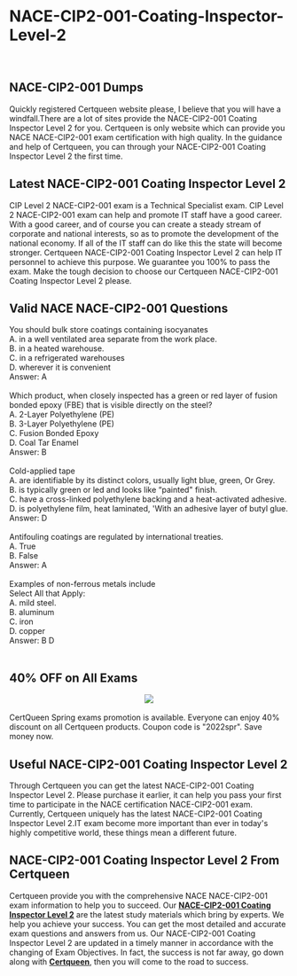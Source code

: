 # NACE-CIP2-001-Coating-Inspector-Level-2
<br />
<h2>
	NACE-CIP2-001 Dumps
</h2>
Quickly registered Certqueen website please, I believe that you will have a windfall.There are a lot of sites provide the NACE-CIP2-001 Coating Inspector Level 2 for you. Certqueen is only website which can provide you NACE NACE-CIP2-001 exam certification with high quality. In the guidance and help of Certqueen, you can through your NACE-CIP2-001 Coating Inspector Level 2 the first time.<br />
<h2>
	Latest NACE-CIP2-001 Coating Inspector Level 2
</h2>
CIP Level 2 NACE-CIP2-001 exam is a Technical Specialist exam. CIP Level 2 NACE-CIP2-001 exam can help and promote IT staff have a good career. With a good career, and of course you can create a steady stream of corporate and national interests, so as to promote the development of the national economy. If all of the IT staff can do like this the state will become stronger. Certqueen NACE-CIP2-001 Coating Inspector Level 2 can help IT personnel to achieve this purpose. We guarantee you 100% to pass the exam. Make the tough decision to choose our Certqueen NACE-CIP2-001 Coating Inspector Level 2 please.
<h2>
	Valid NACE NACE-CIP2-001 Questions
</h2>
You should bulk store coatings containing isocyanates <br />
A. in a well ventilated area separate from the work place. <br />
B. in a heated warehouse. <br />
C. in a refrigerated warehouses <br />
D. wherever it is convenient <br />
Answer: A<br />
<br />
Which product, when closely inspected has a green or red layer of fusion bonded epoxy (FBE) that is visible directly on the steel? <br />
A. 2-Layer Polyethylene (PE) <br />
B. 3-Layer Polyethylene (PE) <br />
C. Fusion Bonded Epoxy <br />
D. Coal Tar Enamel <br />
Answer: B<br />
<br />
Cold-applied tape <br />
A. are identifiable by its distinct colors, usually light blue, green, Or Grey. <br />
B. is typically green or led and looks like “painted" finish. <br />
C. have a cross-linked polyethylene backing and a heat-activated adhesive. <br />
D. is polyethylene film, heat laminated, 'With an adhesive layer of butyl glue. <br />
Answer: D<br />
<br />
Antifouling coatings are regulated by international treaties. <br />
A. True <br />
B. False <br />
Answer: A<br />
<br />
Examples of non-ferrous metals include <br />
Select All that Apply: <br />
A. mild steel. <br />
B. aluminum <br />
C. iron <br />
D. copper <br />
Answer: B D<br />
<br />
<h2>
	40% OFF on All Exams
</h2>
<div style="text-align:center;">
	<a href="https://www.certqueen.com/promotion.asp"><img src="http://www.h12-261.com/wp-content/uploads/2022/03/CQ-Spr-promo-e1647585364941.jpg" /></a>
</div>
<br />
CertQueen Spring exams promotion is available. Everyone can enjoy 40% discount on all Certqueen products. Coupon code is "2022spr". Save money now.
<h2>
	Useful NACE-CIP2-001 Coating Inspector Level 2
</h2>
Through Certqueen you can get the latest NACE-CIP2-001 Coating Inspector Level 2. Please purchase it earlier, it can help you pass your first time to participate in the NACE certification NACE-CIP2-001 exam. Currently, Certqueen uniquely has the latest NACE-CIP2-001 Coating Inspector Level 2.IT exam become more important than ever in today's highly competitive world, these things mean a different future.<br />
<h2>
	NACE-CIP2-001 Coating Inspector Level 2 From Certqueen
</h2>
Certqueen provide you with the comprehensive NACE NACE-CIP2-001 exam information to help you to succeed. Our <a href="https://www.certqueen.com/NACE-CIP2-001.html" target="_blank"><strong>NACE-CIP2-001 Coating Inspector Level 2</strong></a> are the latest study materials which bring by experts. We help you achieve your success. You can get the most detailed and accurate exam questions and answers from us. Our NACE-CIP2-001 Coating Inspector Level 2 are updated in a timely manner in accordance with the changing of Exam Objectives. In fact, the success is not far away, go down along with <a href="http://www.certqueen.com/" target="_blank"><strong>Certqueen</strong></a>, then you will come to the road to success.
